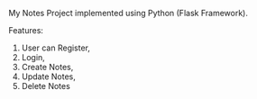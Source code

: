 My Notes Project implemented using Python (Flask Framework).

Features:
1. User can Register,
2. Login,
3. Create Notes, 
4. Update Notes,
5. Delete Notes
